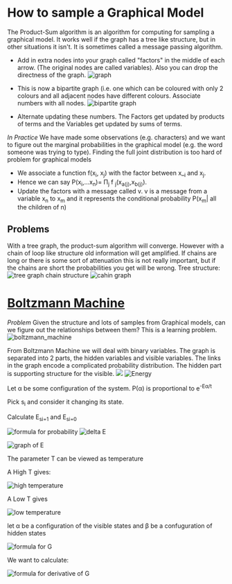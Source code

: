 How to sample a Graphical Model
===============================

The Product-Sum algorithm is an algorithm for computing for sampling a graphical model. It works well if the graph has a tree like structure, but in other situations it isn't. It is sometimes called a message passing algorithm. 

* Add in extra nodes into your graph called "factors" in the middle of each arrow. (The original nodes are called variables). Also you can drop the directness of the graph.
![graph](https://raw.githubusercontent.com/barak/mu-cs401-f2015/master/images/lecture-17/graph-1.png)
* This is now a bipartite graph (i.e. one which can be coloured with only 2 colours and all adjacent nodes have different colours. Associate numbers with all nodes. 
![bipartite graph](https://raw.githubusercontent.com/barak/mu-cs401-f2015/master/images/lecture-17/bipartite_graph.png)

* Alternate updating these numbers. The Factors get updated by products of terms and the Variables get updated by sums of terms.

*In Practice* We have made some observations (e.g. characters) and we want to figure out the marginal probabilities in the graphical model (e.g. the word someone was trying to type). Finding the full joint distribution is too hard of problem for graphical models 

* We associate a function f(x<sub>i</sub>, x<sub>j</sub>) with the factor between x_<sub>i</sub> and x<sub>j</sub>.
* Hence we can say P(x<sub>i</sub>,...x<sub>n</sub>)= &#928;<sub>j</sub> f  <sub>j</sub>(x<sub>a(j)</sub>,x<sub>b(j)</sub>).
* Update the factors with a message called v. v is a message from a variable x<sub>n</sub> to x<sub>m</sub> and it represents the conditional probability P(x<sub>m</sub>| all the children of n)


Problems
--------
With a tree graph, the product-sum algorithm will converge. However with a chain of loop like structure old information will get amplified. If chains are long or there is some sort of attenuation this is not really important, but if the chains are short the probabilities you get will be wrong. 
Tree structure: 
![tree graph](https://raw.githubusercontent.com/barak/mu-cs401-f2015/master/images/lecture-17/tree.png)
chain structure
![cahin graph](https://raw.githubusercontent.com/barak/mu-cs401-f2015/master/images/lecture-17/chain.png)

[Boltzmann Machine](https://en.wikipedia.org/wiki/Boltzmann_machine)
====================================================================
*Problem* Given the structure and lots of samples from Graphical models, can we figure out the relationships between them? This is a learning problem. 
![boltzmann_machine](https://raw.githubusercontent.com/barak/mu-cs401-f2015/master/images/lecture-17/boltzman_machine.png)

From Boltzmann Machine we will deal with binary variables. The graph is separated into 2 parts, the hidden variables and visible variables. The links in the graph encode a complicated probability distribution. The hidden part is supporting structure for the visible.
![](https://raw.githubusercontent.com/barak/mu-cs401-f2015/master/images/lecture-17/boltzmann2.png)
![Energy](https://raw.githubusercontent.com/barak/mu-cs401-f2015/master/images/lecture-17/E-1.png)

Let α be some configuration of the system. 
P(α) is proportional to e<sup>-Eα/t</sup>

Pick s<sub>i</sub> and consider it changing its state. 

Calculate E<sub>si=1</sub> and E<sub>si=0</sub>

<!-- Some formulas go here  --> 
![formula for probability](https://raw.githubusercontent.com/barak/mu-cs401-f2015/master/images/lecture-17/prob-1.png)
![delta E](https://raw.githubusercontent.com/barak/mu-cs401-f2015/master/images/lecture-17/deltaE-1.png)

![graph of E](https://raw.githubusercontent.com/barak/mu-cs401-f2015/master/images/lecture-17/Egraph1.png)

The parameter T can be viewed as temperature 

A High T gives: 

![high temperature](https://raw.githubusercontent.com/barak/mu-cs401-f2015/master/images/lecture-17/Egraph2.png)

A Low T gives 

![low temperature](https://raw.githubusercontent.com/barak/mu-cs401-f2015/master/images/lecture-17/Egraph3.png)

let α be a configuration of the visible states and β be a confuguration of hidden states 

![formula for G](https://raw.githubusercontent.com/barak/mu-cs401-f2015/master/images/lecture-17/formula-1.png)

We want to calculate: 


![formula for derivative of G](https://raw.githubusercontent.com/barak/mu-cs401-f2015/master/images/lecture-17/formula2-1.png)
